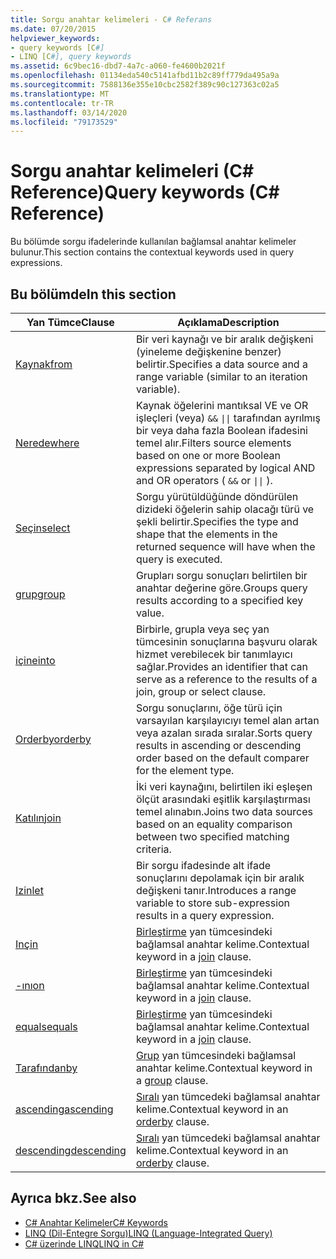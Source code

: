 ```yaml
---
title: Sorgu anahtar kelimeleri - C# Referans
ms.date: 07/20/2015
helpviewer_keywords:
- query keywords [C#]
- LINQ [C#], query keywords
ms.assetid: 6c9bec16-dbd7-4a7c-a060-fe4600b2021f
ms.openlocfilehash: 01134eda540c5141afbd11b2c89ff779da495a9a
ms.sourcegitcommit: 7588136e355e10cbc2582f389c90c127363c02a5
ms.translationtype: MT
ms.contentlocale: tr-TR
ms.lasthandoff: 03/14/2020
ms.locfileid: "79173529"
---
```

# <a name="query-keywords-c-reference"></a><span data-ttu-id="b94a8-102">Sorgu anahtar kelimeleri (C# Reference)</span><span class="sxs-lookup"><span data-stu-id="b94a8-102">Query keywords (C# Reference)</span></span>

<span data-ttu-id="b94a8-103">Bu bölümde sorgu ifadelerinde kullanılan bağlamsal anahtar kelimeler bulunur.</span><span class="sxs-lookup"><span data-stu-id="b94a8-103">This section contains the contextual keywords used in query expressions.</span></span>

## <a name="in-this-section"></a><span data-ttu-id="b94a8-104">Bu bölümde</span><span class="sxs-lookup"><span data-stu-id="b94a8-104">In this section</span></span>

|<span data-ttu-id="b94a8-105">Yan Tümce</span><span class="sxs-lookup"><span data-stu-id="b94a8-105">Clause</span></span>|<span data-ttu-id="b94a8-106">Açıklama</span><span class="sxs-lookup"><span data-stu-id="b94a8-106">Description</span></span>|
|------------|-----------------|
|[<span data-ttu-id="b94a8-107">Kaynak</span><span class="sxs-lookup"><span data-stu-id="b94a8-107">from</span></span>](from-clause.md)|<span data-ttu-id="b94a8-108">Bir veri kaynağı ve bir aralık değişkeni (yineleme değişkenine benzer) belirtir.</span><span class="sxs-lookup"><span data-stu-id="b94a8-108">Specifies a data source and a range variable (similar to an iteration variable).</span></span>|
|[<span data-ttu-id="b94a8-109">Nerede</span><span class="sxs-lookup"><span data-stu-id="b94a8-109">where</span></span>](where-clause.md)|<span data-ttu-id="b94a8-110">Kaynak öğelerini mantıksal VE ve OR işleçleri (veya) `&&` <code>&#124;&#124;</code> tarafından ayrılmış bir veya daha fazla Boolean ifadesini temel alır.</span><span class="sxs-lookup"><span data-stu-id="b94a8-110">Filters source elements based on one or more Boolean expressions separated by logical AND and OR operators ( `&&` or <code>&#124;&#124;</code> ).</span></span>|
|[<span data-ttu-id="b94a8-111">Seçin</span><span class="sxs-lookup"><span data-stu-id="b94a8-111">select</span></span>](select-clause.md)|<span data-ttu-id="b94a8-112">Sorgu yürütüldüğünde döndürülen dizideki öğelerin sahip olacağı türü ve şekli belirtir.</span><span class="sxs-lookup"><span data-stu-id="b94a8-112">Specifies the type and shape that the elements in the returned sequence will have when the query is executed.</span></span>|
|[<span data-ttu-id="b94a8-113">grup</span><span class="sxs-lookup"><span data-stu-id="b94a8-113">group</span></span>](group-clause.md)|<span data-ttu-id="b94a8-114">Grupları sorgu sonuçları belirtilen bir anahtar değerine göre.</span><span class="sxs-lookup"><span data-stu-id="b94a8-114">Groups query results according to a specified key value.</span></span>|
|[<span data-ttu-id="b94a8-115">içine</span><span class="sxs-lookup"><span data-stu-id="b94a8-115">into</span></span>](into.md)|<span data-ttu-id="b94a8-116">Birbirle, grupla veya seç yan tümcesinin sonuçlarına başvuru olarak hizmet verebilecek bir tanımlayıcı sağlar.</span><span class="sxs-lookup"><span data-stu-id="b94a8-116">Provides an identifier that can serve as a reference to the results of a join, group or select clause.</span></span>|
|[<span data-ttu-id="b94a8-117">Orderby</span><span class="sxs-lookup"><span data-stu-id="b94a8-117">orderby</span></span>](orderby-clause.md)|<span data-ttu-id="b94a8-118">Sorgu sonuçlarını, öğe türü için varsayılan karşılayıcıyı temel alan artan veya azalan sırada sıralar.</span><span class="sxs-lookup"><span data-stu-id="b94a8-118">Sorts query results in ascending or descending order based on the default comparer for the element type.</span></span>|
|[<span data-ttu-id="b94a8-119">Katılın</span><span class="sxs-lookup"><span data-stu-id="b94a8-119">join</span></span>](join-clause.md)|<span data-ttu-id="b94a8-120">İki veri kaynağını, belirtilen iki eşleşen ölçüt arasındaki eşitlik karşılaştırması temel alınabın.</span><span class="sxs-lookup"><span data-stu-id="b94a8-120">Joins two data sources based on an equality comparison between two specified matching criteria.</span></span>|
|[<span data-ttu-id="b94a8-121">Izin</span><span class="sxs-lookup"><span data-stu-id="b94a8-121">let</span></span>](let-clause.md)|<span data-ttu-id="b94a8-122">Bir sorgu ifadesinde alt ifade sonuçlarını depolamak için bir aralık değişkeni tanır.</span><span class="sxs-lookup"><span data-stu-id="b94a8-122">Introduces a range variable to store sub-expression results in a query expression.</span></span>|
|[<span data-ttu-id="b94a8-123">Inç</span><span class="sxs-lookup"><span data-stu-id="b94a8-123">in</span></span>](in.md)|<span data-ttu-id="b94a8-124">[Birleştirme](join-clause.md) yan tümcesindeki bağlamsal anahtar kelime.</span><span class="sxs-lookup"><span data-stu-id="b94a8-124">Contextual keyword in a [join](join-clause.md) clause.</span></span>|
|[<span data-ttu-id="b94a8-125">-ını</span><span class="sxs-lookup"><span data-stu-id="b94a8-125">on</span></span>](on.md)|<span data-ttu-id="b94a8-126">[Birleştirme](join-clause.md) yan tümcesindeki bağlamsal anahtar kelime.</span><span class="sxs-lookup"><span data-stu-id="b94a8-126">Contextual keyword in a [join](join-clause.md) clause.</span></span>|
|[<span data-ttu-id="b94a8-127">equals</span><span class="sxs-lookup"><span data-stu-id="b94a8-127">equals</span></span>](equals.md)|<span data-ttu-id="b94a8-128">[Birleştirme](join-clause.md) yan tümcesindeki bağlamsal anahtar kelime.</span><span class="sxs-lookup"><span data-stu-id="b94a8-128">Contextual keyword in a [join](join-clause.md) clause.</span></span>|
|[<span data-ttu-id="b94a8-129">Tarafından</span><span class="sxs-lookup"><span data-stu-id="b94a8-129">by</span></span>](by.md)|<span data-ttu-id="b94a8-130">[Grup](group-clause.md) yan tümcesindeki bağlamsal anahtar kelime.</span><span class="sxs-lookup"><span data-stu-id="b94a8-130">Contextual keyword in a [group](group-clause.md) clause.</span></span>|
|[<span data-ttu-id="b94a8-131">ascending</span><span class="sxs-lookup"><span data-stu-id="b94a8-131">ascending</span></span>](ascending.md)|<span data-ttu-id="b94a8-132">[Sıralı](orderby-clause.md) yan tümcedeki bağlamsal anahtar kelime.</span><span class="sxs-lookup"><span data-stu-id="b94a8-132">Contextual keyword in an [orderby](orderby-clause.md) clause.</span></span>|
|[<span data-ttu-id="b94a8-133">descending</span><span class="sxs-lookup"><span data-stu-id="b94a8-133">descending</span></span>](descending.md)|<span data-ttu-id="b94a8-134">[Sıralı](orderby-clause.md) yan tümcedeki bağlamsal anahtar kelime.</span><span class="sxs-lookup"><span data-stu-id="b94a8-134">Contextual keyword in an [orderby](orderby-clause.md) clause.</span></span>|

## <a name="see-also"></a><span data-ttu-id="b94a8-135">Ayrıca bkz.</span><span class="sxs-lookup"><span data-stu-id="b94a8-135">See also</span></span>

- [<span data-ttu-id="b94a8-136">C# Anahtar Kelimeler</span><span class="sxs-lookup"><span data-stu-id="b94a8-136">C# Keywords</span></span>](index.md)
- [<span data-ttu-id="b94a8-137">LINQ (Dil-Entegre Sorgu)</span><span class="sxs-lookup"><span data-stu-id="b94a8-137">LINQ (Language-Integrated Query)</span></span>](../../programming-guide/concepts/linq/index.md)
- [<span data-ttu-id="b94a8-138">C# üzerinde LINQ</span><span class="sxs-lookup"><span data-stu-id="b94a8-138">LINQ in C#</span></span>](../../linq/index.md)
